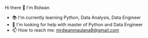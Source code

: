 

Hi there 👋 I'm Ridwan

- 📚 I'm currently learning Python, Data Analysis, Data Engineer
- 👀 I'm looking for help with master of Python and Data Engineer
- 📫 How to reach me: mrdwanmaulana8@gmail.com


<!--
**mrdwanm/mrdwanm** is a ✨ _special_ ✨ repository because its `README.md` (this file) appears on your GitHub profile.

Here are some ideas to get you started:

- 🔭 I’m currently working on ...
- 🌱 I’m currently learning ...
- 👯 I’m looking to collaborate on ...
- 🤔 I’m looking for help with ...
- 💬 Ask me about ...
- 📫 How to reach me: ...
- 😄 Pronouns: ...
- ⚡ Fun fact: ...
-->
